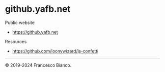 # github.yafb.net

Public website

* <https://github.yafb.net>

Resources

* <https://github.com/loonywizard/js-confetti>

----

© 2019-2024 Francesco Bianco.
